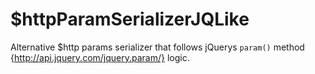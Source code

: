 



# $httpParamSerializerJQLike











Alternative $http params serializer that follows jQuerys `param()` method {http://api.jquery.com/jquery.param/} logic.







  










